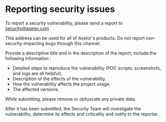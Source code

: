 # Reporting security issues

To report a security vulnerability, please send a report to [security@axelor.com](mailto:security@axelor.com). 

This address can be used for all of Axelor's products. Do not report non-security-impacting bugs through this channel.

Provide a descriptive title and in the description of the report, include the following information :

- Detailed steps to reproduce the vulnerability (POC scripts, screenshots, and logs are all helpful).
- Description of the effects of the vulnerability.
- How the vulnerability affects the project usage.
- The affected versions.

While submitting, please remove or obfuscate any private data.

After it has been submitted, the Security Team will investigate the vulnerability, determine its effects and 
criticality and notify to the reporter.
